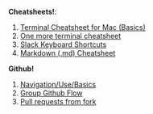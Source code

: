 **Cheatsheets!**:

1. [Terminal Cheatsheet for Mac (Basics)](https://github.com/0nn0/terminal-mac-cheatsheet)
2. [One more terminal cheatsheet](https://www.techrepublic.com/article/20-terminal-shortcuts-developers-need-to-know/)
3. [Slack Keyboard Shortcuts](https://www.techrepublic.com/article/how-to-effectively-use-keyboard-shortcuts-in-slack/)
4. [Markdown (.md) Cheatsheet](https://github.com/adam-p/markdown-here/wiki/Markdown-Here-Cheatsheet)

**Github!**

1. [Navigation/Use/Basics](https://docs.github.com/en/github/writing-on-github)
2. [Group Github Flow](https://guides.github.com/introduction/flow/)
3. [Pull requests from fork](https://docs.github.com/en/github/collaborating-with-issues-and-pull-requests/creating-a-pull-request-from-a-fork)
